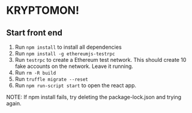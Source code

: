 # KRYPTOMON!

## Start front end
1. Run `npm install` to install all dependencies
2. Run `npm install -g ethereumjs-testrpc`
3. Run `testrpc` to create a Ethereum test network. This should create 10 fake accounts on the network. Leave it running.
4. Run `rm -R build`
5. Run `truffle migrate --reset`
7. Run `npm run-script start` to open the react app.

NOTE: If npm install fails, try deleting the package-lock.json and
trying again.
